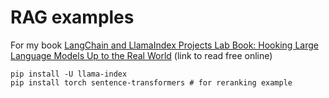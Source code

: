 # RAG examples

For my book [LangChain and LlamaIndex Projects Lab Book: Hooking Large Language Models Up to the Real World](https://leanpub.com/langchain/read) (link to read free online)

    pip install -U llama-index 
    pip install torch sentence-transformers # for reranking example